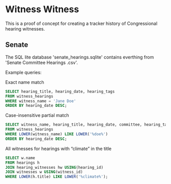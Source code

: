 # Witness Witness

This is a proof of concept for creating a tracker history of Congressional hearing witnesses. 


## Senate

The SQL lite database 'senate_hearings.sqlite' contains everthing from 'Senate Committee Hearings .csv'.  

Example queries:

Exact name match
```sql
SELECT hearing_title, hearing_date, hearing_tags
FROM witness_hearings
WHERE witness_name = 'Jane Doe'
ORDER BY hearing_date DESC;
```

Case-insensitive partial match
```sql
SELECT witness_name, hearing_title, hearing_date, committee, hearing_tags
FROM witness_hearings
WHERE LOWER(witness_name) LIKE LOWER('%doe%')
ORDER BY hearing_date DESC;
```

All witnesses for hearings with “climate” in the title
```sql
SELECT w.name
FROM hearings h
JOIN hearing_witnesses hw USING(hearing_id)
JOIN witnesses w USING(witness_id)
WHERE LOWER(h.title) LIKE LOWER('%climate%');
```